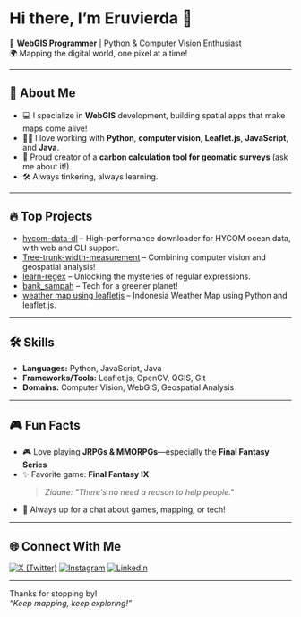 # Hi there, I’m Eruvierda 👋

🌱 **WebGIS Programmer** | Python & Computer Vision Enthusiast  
🌍 Mapping the digital world, one pixel at a time!

---

## 🚀 About Me

- 💻 I specialize in **WebGIS** development, building spatial apps that make maps come alive!
- 🧑‍💻 I love working with **Python**, **computer vision**, **Leaflet.js**, **JavaScript**, and **Java**.
- 🌳 Proud creator of a **carbon calculation tool for geomatic surveys** (ask me about it!)
- 🛠️ Always tinkering, always learning.

---

## 🔥 Top Projects

- [hycom-data-dl](https://github.com/eruvierda/hycom-data-dl) – High-performance downloader for HYCOM ocean data, with web and CLI support.
- [Tree-trunk-width-measurement](https://github.com/eruvierda/Tree-trunk-width-measurement) – Combining computer vision and geospatial analysis!
- [learn-regex](https://github.com/eruvierda/learn-regex) – Unlocking the mysteries of regular expressions.
- [bank_sampah](https://github.com/eruvierda/bank_sampah) – Tech for a greener planet!
- [weather map using leafletjs](https://github.com/eruvierda/weather-map-leaflet) – Indonesia Weather Map using Python and leaflet.js.

---

## 🛠️ Skills

- **Languages:** Python, JavaScript, Java
- **Frameworks/Tools:** Leaflet.js, OpenCV, QGIS, Git
- **Domains:** Computer Vision, WebGIS, Geospatial Analysis

---

## 🎮 Fun Facts

- 🎮 Love playing **JRPGs & MMORPGs**—especially the **Final Fantasy Series**
- ✨ Favorite game: **Final Fantasy IX**  
  > _Zidane: "There's no need a reason to help people."_
- 🌌 Always up for a chat about games, mapping, or tech!

---

## 🌐 Connect With Me

[![X (Twitter)](https://img.shields.io/badge/X-%40eruvierda-1DA1F2?style=flat&logo=twitter&logoColor=white)](https://x.com/eruvierda)
[![Instagram](https://img.shields.io/badge/Instagram-%40eruvierda-E4405F?style=flat&logo=instagram&logoColor=white)](https://instagram.com/eruvierda)
[![LinkedIn](https://img.shields.io/badge/LinkedIn-Ahmad%20Firdaus%20(WebGIS)-0077B5?style=flat&logo=linkedin&logoColor=white)](https://www.linkedin.com/in/ahmad-firdaus-webgis/)

---

Thanks for stopping by!  
_“Keep mapping, keep exploring!”_